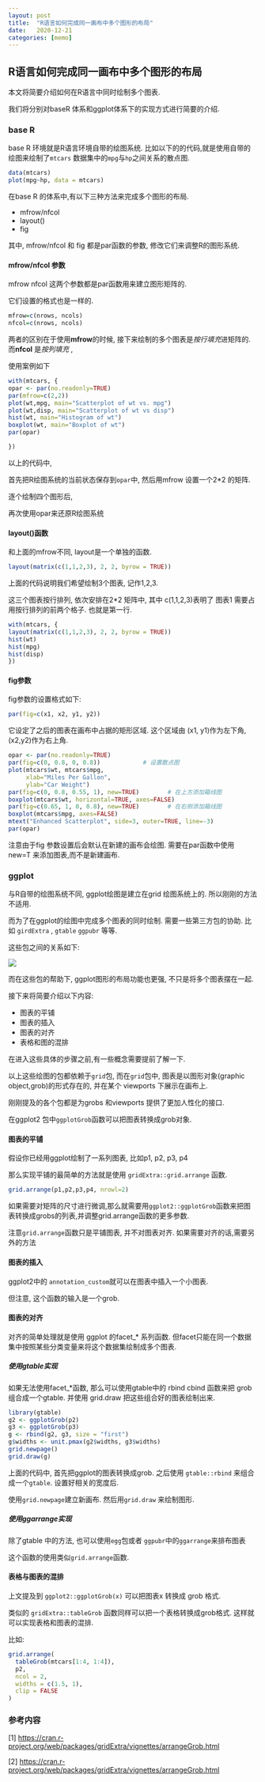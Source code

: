 ```yaml
---
layout: post
title:  "R语言如何完成同一画布中多个图形的布局"
date:   2020-12-21
categories: [memo]
---
```



## R语言如何完成同一画布中多个图形的布局
本文将简要介绍如何在R语言中同时绘制多个图表. 

我们将分别对baseR 体系和ggplot体系下的实现方式进行简要的介绍. 


### base R
base R 环境就是R语言环境自带的绘图系统. 
比如以下的的代码,就是使用自带的绘图来绘制了`mtcars` 数据集中的`mpg`与`hp`之间关系的散点图. 

```R
data(mtcars)
plot(mpg~hp, data = mtcars)
```

在base R 的体系中,有以下三种方法来完成多个图形的布局. 

+ mfrow/nfcol 
+ layout()
+ fig

其中, mfrow/nfcol 和 fig 都是par函数的参数, 修改它们来调整R的图形系统.

#### mfrow/nfcol 参数

mfrow nfcol 这两个参数都是par函数用来建立图形矩阵的. 

它们设置的格式也是一样的. 

```R
mfrow=c(nrows, ncols)
nfcol=c(nrows, ncols)
```
两者的区别在于使用**mfrow**的时候, 接下来绘制的多个图表是*按行填充*进矩阵的. 
而**nfcol** 是*按列填充* ,

使用案例如下

```R
with(mtcars, {
opar <- par(no.readonly=TRUE)
par(mfrow=c(2,2))
plot(wt,mpg, main="Scatterplot of wt vs. mpg")
plot(wt,disp, main="Scatterplot of wt vs disp")
hist(wt, main="Histogram of wt")
boxplot(wt, main="Boxplot of wt")
par(opar)

})

```
以上的代码中, 

首先把R绘图系统的当前状态保存到`opar`中, 
然后用mfrow 设置一个2*2 的矩阵. 

逐个绘制四个图形后, 

再次使用opar来还原R绘图系统

#### layout()函数

和上面的mfrow不同, layout是一个单独的函数. 

```R
layout(matrix(c(1,1,2,3), 2, 2, byrow = TRUE))
```
上面的代码说明我们希望绘制3个图表, 记作1,2,3. 

这三个图表按行排列, 依次安排在2*2 矩阵中,
其中 c(1,1,2,3)表明了 图表1 需要占用按行排列的前两个格子. 也就是第一行. 

```R
with(mtcars, {
layout(matrix(c(1,1,2,3), 2, 2, byrow = TRUE))
hist(wt)
hist(mpg)
hist(disp)
})
```


#### fig参数

fig参数的设置格式如下:

```R
par(fig=c(x1, x2, y1, y2))
```
它设定了之后的图表在画布中占据的矩形区域. 
这个区域由 (x1, y1)作为左下角, (x2,y2)作为右上角. 

```R
opar <- par(no.readonly=TRUE)
par(fig=c(0, 0.8, 0, 0.8))            # 设置散点图
plot(mtcars$wt, mtcars$mpg,
     xlab="Miles Per Gallon",
     ylab="Car Weight")
par(fig=c(0, 0.8, 0.55, 1), new=TRUE)        # 在上方添加箱线图
boxplot(mtcars$wt, horizontal=TRUE, axes=FALSE)
par(fig=c(0.65, 1, 0, 0.8), new=TRUE)        # 在右侧添加箱线图
boxplot(mtcars$mpg, axes=FALSE)
mtext("Enhanced Scatterplot", side=3, outer=TRUE, line=-3)
par(opar)
```

注意由于fig 参数设置后会默认在新建的画布会绘图. 
需要在par函数中使用 new=T 来添加图表,而不是新建画布. 
	

### ggplot 

与R自带的绘图系统不同, ggplot绘图是建立在grid 绘图系统上的. 所以刚刚的方法不适用. 

而为了在ggplot的绘图中完成多个图表的同时绘制. 需要一些第三方包的协助. 
比如 `girdExtra` , `gtable` `ggpubr` 等等. 

这些包之间的关系如下:

![](/assets/img/ggplot_grid_egg.jpg)

而在这些包的帮助下, ggplot图形的布局功能也更强, 
不只是将多个图表摆在一起. 


接下来将简要介绍以下内容:

+ 图表的平铺
+ 图表的插入
+ 图表的对齐
+ 表格和图的混排

在进入这些具体的步骤之前,有一些概念需要提前了解一下. 

以上这些绘图的包都依赖于`grid`包,
而在`grid`包中, 图表是以图形对象(graphic object,grob)的形式存在的, 
并在某个 viewports 下展示在画布上. 

刚刚提及的各个包都是为grobs 和viewports 提供了更加人性化的接口. 

在ggplot2 包中`ggplotGrob`函数可以把图表转换成grob对象. 

#### 图表的平铺

假设你已经用ggplot绘制了一系列图表, 比如p1, p2, p3, p4

那么实现平铺的最简单的方法就是使用 `gridExtra::grid.arrange` 函数. 

```R
grid.arrange(p1,p2,p3,p4, nrowl=2)
```

如果需要对矩阵的尺寸进行微调,那么就需要用`ggplot2::ggplotGrob`函数来把图表转换成grobs的列表,并调整grid.arrange函数的更多参数. 

注意`grid.arrange`函数只是平铺图表, 并不对图表对齐. 如果需要对齐的话,需要另外的方法

#### 图表的插入
ggplot2中的 `annotation_custom`就可以在图表中插入一个小图表.

但注意, 这个函数的输入是一个grob. 



#### 图表的对齐

对齐的简单处理就是使用 ggplot 的facet_* 系列函数.
但facet只能在同一个数据集中按照某些分类变量来将这个数据集绘制成多个图表. 


##### 使用gtable实现
如果无法使用facet_*函数, 那么可以使用gtable中的 rbind cbind 函数来把 grob 组合成一个gtable. 
并使用 grid.draw 把这些组合好的图表绘制出来. 


```R
library(gtable)
g2 <- ggplotGrob(p2)
g3 <- ggplotGrob(p3)
g <- rbind(g2, g3, size = "first")
g$widths <- unit.pmax(g2$widths, g3$widths)
grid.newpage()
grid.draw(g)

```

上面的代码中, 首先把ggplot的图表转换成grob. 
之后使用 `gtable::rbind` 来组合成一个`gtable`. 
设置好相关的宽度后. 

使用`grid.newpage`建立新画布.
然后用`grid.draw` 来绘制图形. 

##### 使用ggarrange实现

除了gtable 中的方法, 也可以使用`egg`包或者 `ggpubr`中的`ggarrange`来排布图表

这个函数的使用类似`grid.arrange`函数. 


#### 表格与图表的混排

上文提及到 `ggplot2::ggplotGrob(x)` 可以把图表x 转换成 grob 格式. 

类似的 `gridExtra::tableGrob` 函数同样可以把一个表格转换成grob格式. 
这样就可以实现表格和图表的混排. 

比如:

```R
grid.arrange(
  tableGrob(mtcars[1:4, 1:4]),
  p2,
  ncol = 2,
  widths = c(1.5, 1),
  clip = FALSE
)
```


### 参考内容

[1] https://cran.r-project.org/web/packages/gridExtra/vignettes/arrangeGrob.html

[2] https://cran.r-project.org/web/packages/gridExtra/vignettes/arrangeGrob.html
